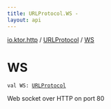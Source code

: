 ```yaml
---
title: URLProtocol.WS - 
layout: api
---
```


<div class='api-docs-breadcrumbs'><a href="../index.html">io.ktor.http</a> / <a href="index.html">URLProtocol</a> / <a href="./-w-s.html">WS</a></div>

# WS

<div class="signature"><code><span class="keyword">val </span><span class="identifier">WS</span><span class="symbol">: </span><a href="index.html"><span class="identifier">URLProtocol</span></a></code></div>

Web socket over HTTP on port 80

